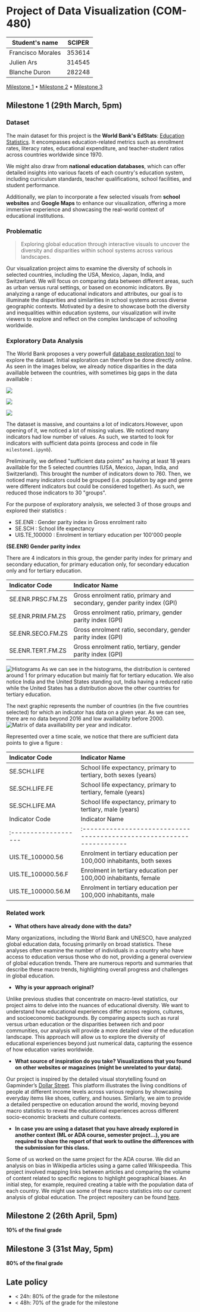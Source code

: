 # Project of Data Visualization (COM-480)

| Student's name | SCIPER |
| -------------- | ------ |
| Francisco Morales| 353614 |
| Julien Ars | 314545 |
| Blanche Duron | 282248 |

[Milestone 1](#milestone-1) • [Milestone 2](#milestone-2) • [Milestone 3](#milestone-3)

## Milestone 1 (29th March, 5pm)

### Dataset
The main dataset for this project is the **World Bank's EdStats**: [Education Statistics](https://datacatalog.worldbank.org/search/dataset/0038480/education-statistics). It encompasses education-related metrics such as enrollment rates, literacy rates, educational expenditure, and teacher-student ratios across countries worldwide since 1970.

We might also draw from **national education databases**, which can offer detailed insights into various facets of each country's education system, including curriculum standards, teacher qualifications, school facilities, and student performance.

Additionally, we plan to incorporate a few selected visuals from **school websites** and **Google Maps** to enhance our visualization, offering a more immersive experience and showcasing the real-world context of educational institutions.

### Problematic

> Exploring global education through interactive visuals to uncover the diversity and disparities within school systems across various landscapes.

Our visualization project aims to examine the diversity of schools in selected countries, including the USA, Mexico, Japan, India, and Switzerland. We will focus on comparing data between different areas, such as urban versus rural settings, or based on economic indicators. By analyzing a range of educational indicators and attributes, our goal is to illuminate the disparities and similarities in school systems across diverse geographic contexts. Motivated by a desire to showcase both the diversity and inequalities within education systems, our visualization will invite viewers to explore and reflect on the complex landscape of schooling worldwide.

### Exploratory Data Analysis

The World Bank proposes a very powerfull [database exploration tool](https://data.worldbank.org/topic/education?year=2021) to explore the dataset. Initial exploration can therefore be done directly online. As seen in the images below, we already notice disparities in the data availlable between the countries, with sometimes big gaps in the data availlable :


![](img1.png)

![](img2.png)

![](img3.png)

The dataset is massive, and countains a lot of indicators.However, upon opening of it, we noticed a lot of missing values. We noticed many indicators had low number of values. As such, we started to look for indicators with sufficient data points (process and code in file `milestone1.ipynb`).

Preliminarily, we defined "sufficient data points" as having at least 18 years availlable for the 5 selected countries (USA, Mexico, Japan, India, and Switzerland). This brought the number of indicators down to 760. Then, we noticed many indicators could be grouped (i.e. population by age and genre were different indicators but could be considered together). As such, we reduced those indicators to 30 "groups".

For the purpose of exploratory analysis, we selected 3 of those groups and explored their statistics :
- SE.ENR : Gender parity index in Gross enrolment raito
- SE.SCH : School life expectancy
- UIS.TE_100000 : Enrolment in tertiary education per 100'000 people

**(SE.ENR) Gender parity index**

There are 4 indicators in this group, the gender parity index for primary and secondary education, for primary education only, for secondary education only and for tertiary education.

| Indicator Code    | Indicator Name                                                          |
|:------------------|:------------------------------------------------------------------------|
| SE.ENR.PRSC.FM.ZS | Gross enrolment ratio, primary and secondary, gender parity index (GPI) |
| SE.ENR.PRIM.FM.ZS | Gross enrolment ratio, primary, gender parity index (GPI)               |
| SE.ENR.SECO.FM.ZS | Gross enrolment ratio, secondary, gender parity index (GPI)             |
| SE.ENR.TERT.FM.ZS | Gross enrolment ratio, tertiary, gender parity index (GPI)              |

![Histograms](SEENR_histograms.png)
As we can see in the histograms, the distribution is centered around 1 for primary education but mainly flat for tertiary education. We also notice India and the United States standing out, India having a reduced ratio while the United States has a distribution above the other countries for tertiary education.

The next graphic represents the number of countries (in the five countries selected) for which an indicator has data on a given year. As we can see, there are no data beyond 2016 and low availlability before 2000. 
![Matrix of data availlability per year and indicator](SEENR_yearmatrix.png).

Represented over a time scale, we notice that there are sufficient data points to give a figure :


| Indicator Code   | Indicator Name                                                  |
|:-----------------|:----------------------------------------------------------------|
| SE.SCH.LIFE      | School life expectancy, primary to tertiary, both sexes (years) |
| SE.SCH.LIFE.FE   | School life expectancy, primary to tertiary, female (years)     |
| SE.SCH.LIFE.MA   | School life expectancy, primary to tertiary, male (years)       |
| Indicator Code     | Indicator Name                                                      |
|:-------------------|:--------------------------------------------------------------------|
| UIS.TE_100000.56   | Enrolment in tertiary education per 100,000 inhabitants, both sexes |
| UIS.TE_100000.56.F | Enrolment in tertiary education per 100,000 inhabitants, female     |
| UIS.TE_100000.56.M | Enrolment in tertiary education per 100,000 inhabitants, male       |



### Related work

- **What others have already done with the data?**

Many organizations, including the World Bank and UNESCO, have analyzed global education data, focusing primarily on broad statistics. These analyses often examine the number of individuals in a country who have access to education versus those who do not, providing a general overview of global education trends. There are numerous reports and summaries that describe these macro trends, highlighting overall progress and challenges in global education.

- **Why is your approach original?**

Unlike previous studies that concentrate on macro-level statistics, our project aims to delve into the nuances of educational diversity. We want to understand how educational experiences differ across regions, cultures, and socioeconomic backgrounds. By comparing aspects such as rural versus urban education or the disparities between rich and poor communities, our analysis will provide a more detailed view of the education landscape. This approach will allow us to explore the diversity of educational experiences beyond just numerical data, capturing the essence of how education varies worldwide.

- **What source of inspiration do you take? Visualizations that you found on other websites or magazines (might be unrelated to your data).**

Our project is inspired by the detailed visual storytelling found on Gapminder’s [Dollar Street](https://www.gapminder.org/dollar-street). This platform illustrates the living conditions of people at different income levels across various regions by showcasing everyday items like shoes, cutlery, and houses. Similarly, we aim to provide a detailed perspective on education around the world, moving beyond macro statistics to reveal the educational experiences across different socio-economic brackets and culture contexts.

- **In case you are using a dataset that you have already explored in another context (ML or ADA course, semester project...), you are required to share the report of that work to outline the differences with the submission for this class.**

Some of us worked on the same project for the ADA course. We did an analysis on bias in Wikipedia articles using a game called Wikispeedia. This project involved mapping links between articles and comparing the volume of content related to specific regions to highlight geographical biases. An initial step, for example, required creating a table with the population data of each country. We might use some of these macro statistics into our current analysis of global education. The project repositery can be found [here](https://github.com/epfl-ada/ada-2023-project-jellyfish401.git).

## Milestone 2 (26th April, 5pm)

**10% of the final grade**


## Milestone 3 (31st May, 5pm)

**80% of the final grade**


## Late policy

- < 24h: 80% of the grade for the milestone
- < 48h: 70% of the grade for the milestone

